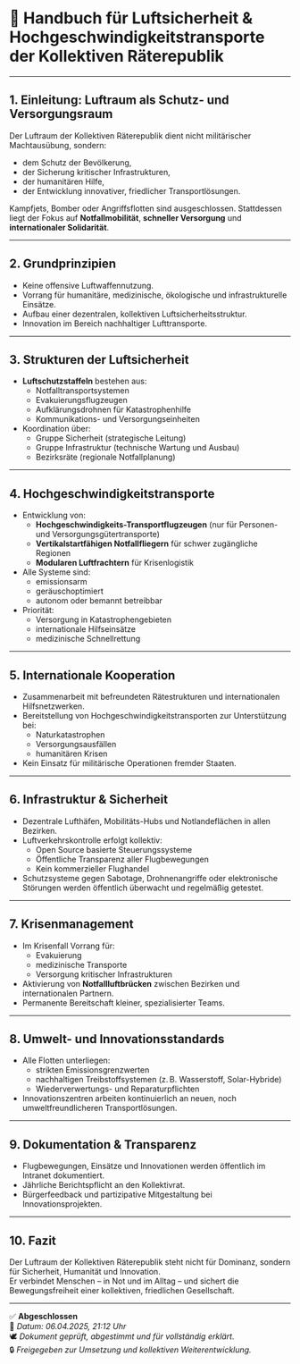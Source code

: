 # 🛫 Handbuch für Luftsicherheit & Hochgeschwindigkeitstransporte der Kollektiven Räterepublik
<!--
Autor: Fabio Weidner
Version: 1.0
Sektion: Justiz & Sicherheit
Veröffentlichung: April 2025
-->

---

## 1. Einleitung: Luftraum als Schutz- und Versorgungsraum

Der Luftraum der Kollektiven Räterepublik dient nicht militärischer Machtausübung, sondern:
- dem Schutz der Bevölkerung,
- der Sicherung kritischer Infrastrukturen,
- der humanitären Hilfe,
- der Entwicklung innovativer, friedlicher Transportlösungen.

Kampfjets, Bomber oder Angriffsflotten sind ausgeschlossen. Stattdessen liegt der Fokus auf **Notfallmobilität**, **schneller Versorgung** und **internationaler Solidarität**.

---

## 2. Grundprinzipien

- Keine offensive Luftwaffennutzung.
- Vorrang für humanitäre, medizinische, ökologische und infrastrukturelle Einsätze.
- Aufbau einer dezentralen, kollektiven Luftsicherheitsstruktur.
- Innovation im Bereich nachhaltiger Lufttransporte.

---

## 3. Strukturen der Luftsicherheit

- **Luftschutzstaffeln** bestehen aus:
  - Notfalltransportsystemen
  - Evakuierungsflugzeugen
  - Aufklärungsdrohnen für Katastrophenhilfe
  - Kommunikations- und Versorgungseinheiten
- Koordination über:
  - Gruppe Sicherheit (strategische Leitung)
  - Gruppe Infrastruktur (technische Wartung und Ausbau)
  - Bezirksräte (regionale Notfallplanung)

---

## 4. Hochgeschwindigkeitstransporte

- Entwicklung von:
  - **Hochgeschwindigkeits-Transportflugzeugen** (nur für Personen- und Versorgungsgütertransporte)
  - **Vertikalstartfähigen Notfallfliegern** für schwer zugängliche Regionen
  - **Modularen Luftfrachtern** für Krisenlogistik
- Alle Systeme sind:
  - emissionsarm
  - geräuschoptimiert
  - autonom oder bemannt betreibbar
- Priorität:
  - Versorgung in Katastrophengebieten
  - internationale Hilfseinsätze
  - medizinische Schnellrettung

---

## 5. Internationale Kooperation

- Zusammenarbeit mit befreundeten Rätestrukturen und internationalen Hilfsnetzwerken.
- Bereitstellung von Hochgeschwindigkeitstransporten zur Unterstützung bei:
  - Naturkatastrophen
  - Versorgungsausfällen
  - humanitären Krisen
- Kein Einsatz für militärische Operationen fremder Staaten.

---

## 6. Infrastruktur & Sicherheit

- Dezentrale Lufthäfen, Mobilitäts-Hubs und Notlandeflächen in allen Bezirken.
- Luftverkehrskontrolle erfolgt kollektiv:
  - Open Source basierte Steuerungssysteme
  - Öffentliche Transparenz aller Flugbewegungen
  - Kein kommerzieller Flughandel
- Schutzsysteme gegen Sabotage, Drohnenangriffe oder elektronische Störungen werden öffentlich überwacht und regelmäßig getestet.

---

## 7. Krisenmanagement

- Im Krisenfall Vorrang für:
  - Evakuierung
  - medizinische Transporte
  - Versorgung kritischer Infrastrukturen
- Aktivierung von **Notfallluftbrücken** zwischen Bezirken und internationalen Partnern.
- Permanente Bereitschaft kleiner, spezialisierter Teams.

---

## 8. Umwelt- und Innovationsstandards

- Alle Flotten unterliegen:
  - strikten Emissionsgrenzwerten
  - nachhaltigen Treibstoffsystemen (z. B. Wasserstoff, Solar-Hybride)
  - Wiederverwertungs- und Reparaturpflichten
- Innovationszentren arbeiten kontinuierlich an neuen, noch umweltfreundlicheren Transportlösungen.

---

## 9. Dokumentation & Transparenz

- Flugbewegungen, Einsätze und Innovationen werden öffentlich im Intranet dokumentiert.
- Jährliche Berichtspflicht an den Kollektivrat.
- Bürgerfeedback und partizipative Mitgestaltung bei Innovationsprojekten.

---

## 10. Fazit

Der Luftraum der Kollektiven Räterepublik steht nicht für Dominanz, sondern für Sicherheit, Humanität und Innovation.  
Er verbindet Menschen – in Not und im Alltag – und sichert die Bewegungsfreiheit einer kollektiven, friedlichen Gesellschaft.

---

✅ **Abgeschlossen**  
📅 *Datum: 06.04.2025, 21:12 Uhr*  
🕊️ *Dokument geprüft, abgestimmt und für vollständig erklärt.*  
🔒 *Freigegeben zur Umsetzung und kollektiven Weiterentwicklung.*

